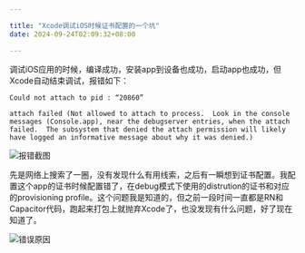 ```yaml
---

title: "Xcode调试iOS时候证书配置的一个坑"
date: 2024-09-24T02:09:32+08:00

---
```



调试iOS应用的时候，编译成功，安装app到设备也成功，启动app也成功，但Xcode自动结束调试，报错如下：

```
Could not attach to pid : “20860”

attach failed (Not allowed to attach to process.  Look in the console messages (Console.app), near the debugserver entries, when the attach failed.  The subsystem that denied the attach permission will likely have logged an informative message about why it was denied.)
```


![报错截图](https://res.karsa.info/files/file/server/pay-record-icon/2024/September/24/1727115080501333189)

先是网络上搜索了一圈，没有发现什么有用线索，之后有一瞬想到证书配置。我配置这个app的证书时候配置错了，在debug模式下使用的distrution的证书和对应的provisioning profile。这个问题我是知道的，但之前一段时间一直都是RN和Capacitor代码，跑起来打包上就抛弃Xcode了，也没发现有什么问题，好了现在知道了。

![错误原因](https://res.karsa.info/files/file/server/pay-record-icon/2024/September/24/1727115873060040526)